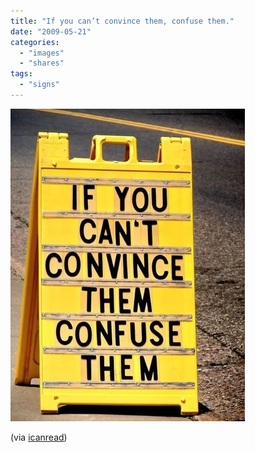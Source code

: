```yaml
---
title: "If you can’t convince them, confuse them."
date: "2009-05-21"
categories: 
  - "images"
  - "shares"
tags: 
  - "signs"
---
```


![](images/UU8sftjMcnfztq9jrMLvlHFNo1_400.jpg)

(via [icanread](http://icanread.tumblr.com/))

